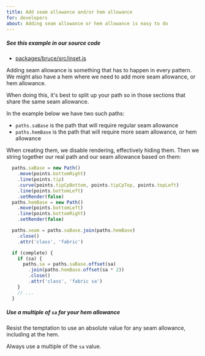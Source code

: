 ```yaml
---
title: Add seam allowance and/or hem allowance
for: developers
about: Adding seam allowance or hem allowance is easy to do
---
```


<Note>

##### See this example in our source code

 - [packages/bruce/src/inset.js](https://github.com/freesewing/freesewing/blob/develop/packages/bruce/src/inset.js#L34)

</Note>

Adding seam allowance is something that has to happen in every pattern.
We might also have a hem where we need to add more seam allowance, or hem allowance.

When doing this, it's best to split up your path so in those sections that share the same
seam allowance.

In the example below we have two such paths:

  - `paths.saBase` is the path that will require regular seam allowance
  - `paths.hemBase` is the path that will require more seam allowance, or hem allowance

When creating them, we disable rendering, effectively hiding them.
Then we string together our real path and our seam allowance based on them:

```js
  paths.saBase = new Path()
    .move(points.bottomRight)
    .line(points.tip)
    .curve(points.tipCpBottom, points.tipCpTop, points.topLeft)
    .line(points.bottomLeft)
    .setRender(false)
  paths.hemBase = new Path()
    .move(points.bottomLeft)
    .line(points.bottomRight)
    .setRender(false)

  paths.seam = paths.saBase.join(paths.hemBase)
    .close()
    .attr('class', 'fabric')

  if (complete) {
    if (sa) {
      paths.sa = paths.saBase.offset(sa)
        .join(paths.hemBase.offset(sa * 2))
        .close()
        .attr('class', 'fabric sa')
    }
    // ...
  }
```

<Tip>

##### Use a multiple of `sa` for your hem allowance

Resist the temptation to use an absolute value for any seam allowance, including at the hem.

Always use a multiple of the `sa` value.

</Tip>
